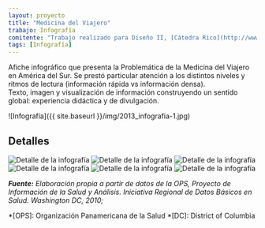```yaml
---
layout: proyecto
title: "Medicina del Viajero"
trabajo: Infografía
comitente: "Trabajo realizado para Diseño II, [Cátedra Rico](http://www.catedrarico.com.ar), FADU--UBA."
tags: [Infografía]
---
```


Afiche infográfico que presenta la Problemática de la Medicina del Viajero en América del Sur. Se prestó particular atención a los distintos niveles y ritmos de lectura (información rápida vs información densa).  
Texto, imagen y visualización de información construyendo un sentido global: experiencia didáctica y de divulgación.

![Infografía]({{ site.baseurl }}/img/2013_infografia-1.jpg)

## Detalles
<div class="fotorama">
     <img src="{{ site.baseurl }}/img/2013_infografia-2.jpg" alt="Detalle de la infografía" />
     <img src="{{ site.baseurl }}/img/2013_infografia-3.jpg" alt="Detalle de la infografía" />
     <img src="{{ site.baseurl }}/img/2013_infografia-4.jpg" alt="Detalle de la infografía" />
     <img src="{{ site.baseurl }}/img/2013_infografia-5.jpg" alt="Detalle de la infografía" />
     <img src="{{ site.baseurl }}/img/2013_infografia-6.jpg" alt="Detalle de la infografía" />
     <img src="{{ site.baseurl }}/img/2013_infografia-7.jpg" alt="Detalle de la infografía" />
</div>

***Fuente:** Elaboración propia a partir de datos de la OPS, Proyecto de Información de la Salud y Análisis. Iniciativa Regional de Datos Básicos en Salud. Washington DC, 2010;*

*[OPS]: Organización Panamericana de la Salud
*[DC]: District of Columbia
